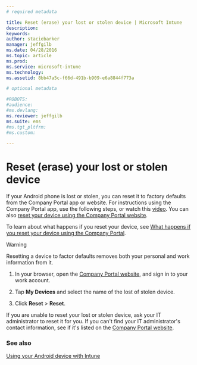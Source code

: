 ```yaml
---
# required metadata

title: Reset (erase) your lost or stolen device | Microsoft Intune
description:
keywords:
author: staciebarker
manager: jeffgilb
ms.date: 04/28/2016
ms.topic: article
ms.prod:
ms.service: microsoft-intune
ms.technology:
ms.assetid: 8bb47a5c-f66d-491b-b909-e6a8844f773a

# optional metadata

#ROBOTS:
#audience:
#ms.devlang:
ms.reviewer: jeffgilb
ms.suite: ems
#ms.tgt_pltfrm:
#ms.custom:

---
```



# Reset (erase) your lost or stolen device

If your Android phone is lost or stolen, you can reset it to factory defaults from the Company Portal app or website. For instructions using the Company Portal app, use the following steps, or watch this [video](http://aka.ms/ly1x17). You can also [reset your device using the Company Portal website](reset-your-device-cpwebsite.md).

To learn about what happens if you reset your device, see [What happens if you reset your device using the Company Portal](what-happens-if-you-reset-your-device-using-the-company-portal-android.md).

> [!WARNING] 
> Resetting a device to factor defaults removes both your personal and work information from it.

1.  In your browser, open the [Company Portal website](http://portal.manage.microsoft.com), and sign in to your work account.

2.  Tap **My Devices** and select the name of the lost of stolen  device.

3.  Click **Reset** &gt; **Reset**.

If you are unable to reset your lost or stolen device, ask your IT administrator to reset it for you. If you can't find your IT administrator's contact information, see if it's listed on the [Company Portal website](http://portal.manage.microsoft.com).

### See also
[Using your Android device with Intune](using-your-android-device-with-intune.md)

